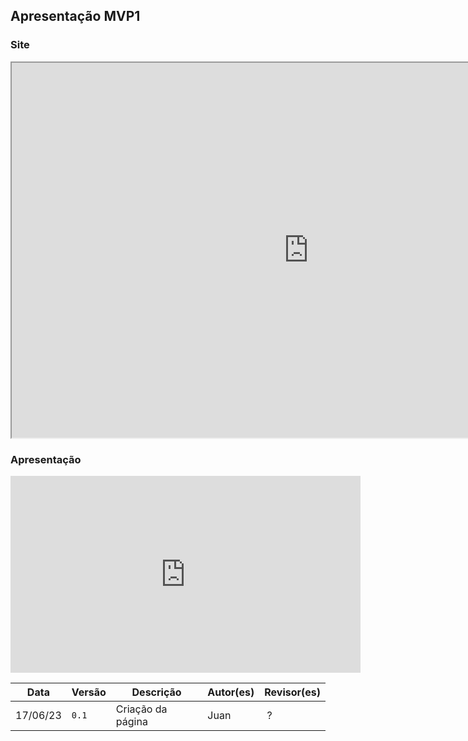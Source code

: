 ## Apresentação MVP1

### Site

<iframe width="950" height="600" src="https://unibuddyunb.netlify.app/"></iframe>


### Apresentação

<iframe width="560" height="315" src="https://www.youtube.com/embed/RsbFBl9-y6U" title="YouTube video player" frameborder="0" allow="accelerometer; autoplay; clipboard-write; encrypted-media; gyroscope; picture-in-picture; web-share" allowfullscreen></iframe>

Data | Versão | Descrição | Autor(es) | Revisor(es)
---- | ------ | --------- | ----- | ---------
17/06/23 | `0.1` | Criação da página | Juan | ?